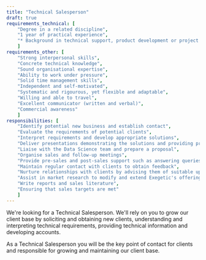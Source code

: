 ```yaml
---
title: "Technical Salesperson"
draft: true
requirements_technical: [
	"Degree in a related discipline",
	"1 year of practical experience",
	"* Background in technical support, product development or project management"
	]
requirements_other: [
	"Strong interpersonal skills",
	"Concrete technical knowledge",
	"Sound organisational expertise",
	"Ability to work under pressure",
	"Solid time management skills",
	"Independent and self-motivated",
	"Systematic and rigourous, yet flexible and adaptable",
	"Willing and able to travel",
	"Excellent communicator (written and verbal)",
	"Commercial awareness"
	]
responsibilities: [
	"Identify potential new business and establish contact",
	"Evaluate the requirements of potential clients",
	"Interpret requirements and develop appropriate solutions",
	"Deliver presentations demonstrating the solutions and providing product education",
	"Liaise with the Data Science team and prepare a proposal",
	"Organise sales and follow-up meetings",
	"Provide pre-sales and post-sales support such as answering queries, leading price negotiations, providing technical advice and closing sales",
	"Maintain regular contact with clients to obtain feedback",
	"Nurture relationships with clients by advising them of suitable updates and new technologies they might find beneficial",
	"Assist in market research to modify and extend Exegetic's offering to adapt to the evolving environment",
	"Write reports and sales literature",
	"Ensuring that sales targets are met"
	]
---
```


We're looking for a Technical Salesperson. We'll rely on you to grow our client base by soliciting and obtaining new clients, understanding and interpreting technical requirements, providing technical information and developing accounts.

As a Technical Salesperson you will be the key point of contact for clients and responsible for growing and maintaining our client base.